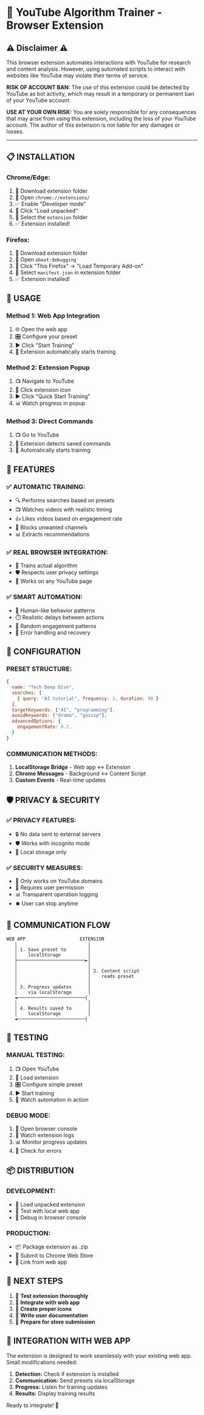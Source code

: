 # 🎯 YouTube Algorithm Trainer - Browser Extension

## ⚠️ Disclaimer ⚠️

This browser extension automates interactions with YouTube for research and content analysis. However, using automated scripts to interact with websites like YouTube may violate their terms of service.

**RISK OF ACCOUNT BAN:** The use of this extension could be detected by YouTube as bot activity, which may result in a temporary or permanent ban of your YouTube account.

**USE AT YOUR OWN RISK:** You are solely responsible for any consequences that may arise from using this extension, including the loss of your YouTube account. The author of this extension is not liable for any damages or losses.

---

## 📋 **INSTALLATION**

### **Chrome/Edge:**
1. 📁 Download extension folder
2. 🔧 Open `chrome://extensions/`
3. ✅ Enable "Developer mode"
4. 📂 Click "Load unpacked"
5. 📁 Select the `extension` folder
6. ✅ Extension installed!

### **Firefox:**
1. 📁 Download extension folder
2. 🔧 Open `about:debugging`
3. 📂 Click "This Firefox" → "Load Temporary Add-on"
4. 📁 Select `manifest.json` in extension folder
5. ✅ Extension installed!

## 🚀 **USAGE**

### **Method 1: Web App Integration**
1. 🌐 Open the web app
2. 🎛️ Configure your preset
3. ▶️ Click "Start Training"
4. 🔧 Extension automatically starts training

### **Method 2: Extension Popup**
1. 📺 Navigate to YouTube
2. 🔧 Click extension icon
3. ▶️ Click "Quick Start Training"
4. 📊 Watch progress in popup

### **Method 3: Direct Commands**
1. 📺 Go to YouTube
2. 🔧 Extension detects saved commands
3. 🤖 Automatically starts training

## 🎯 **FEATURES**

### **✅ AUTOMATIC TRAINING:**
- 🔍 Performs searches based on presets
- 📺 Watches videos with realistic timing
- 👍 Likes videos based on engagement rate
- 🚫 Blocks unwanted channels
- 📊 Extracts recommendations

### **✅ REAL BROWSER INTEGRATION:**
- 🎯 Trains actual algorithm
- 🛡️ Respects user privacy settings
- 📱 Works on any YouTube page

### **✅ SMART AUTOMATION:**
- 🤖 Human-like behavior patterns
- ⏱️ Realistic delays between actions
- 🎲 Random engagement patterns
- 🔄 Error handling and recovery

## 🔧 **CONFIGURATION**

### **PRESET STRUCTURE:**
```javascript
{
  name: "Tech Deep Dive",
  searches: [
    { query: "AI tutorial", frequency: 3, duration: 90 }
  ],
  targetKeywords: ["AI", "programming"],
  avoidKeywords: ["drama", "gossip"],
  advancedOptions: {
    engagementRate: 0.7,
  }
}
```

### **COMMUNICATION METHODS:**
1. **LocalStorage Bridge** - Web app ↔ Extension
2. **Chrome Messages** - Background ↔ Content Script
3. **Custom Events** - Real-time updates

## 🛡️ **PRIVACY & SECURITY**

### **✅ PRIVACY FEATURES:**
- 🔒 No data sent to external servers
- 🛡️ Works with incognito mode
- 📱 Local storage only

### **✅ SECURITY MEASURES:**
- 🎯 Only works on YouTube domains
- 🔧 Requires user permission
- 📊 Transparent operation logging
- ⏹️ User can stop anytime

## 🔄 **COMMUNICATION FLOW**

```
WEB APP                    EXTENSION
   │                          │
   │ 1. Save preset to        │
   │    localStorage          │
   ├─────────────────────────►│
   │                          │
   │                          │ 2. Content script
   │                          │    reads preset
   │                          │
   │ 3. Progress updates      │
   │    via localStorage      │
   ◄─────────────────────────┤
   │                          │
   │ 4. Results saved to      │
   │    localStorage          │
   ◄─────────────────────────┤
```

## 🧪 **TESTING**

### **MANUAL TESTING:**
1. 📺 Open YouTube
2. 🔧 Load extension
3. 🎛️ Configure simple preset
4. ▶️ Start training
5. 👀 Watch automation in action

### **DEBUG MODE:**
1. 🔧 Open browser console
2. 👀 Watch extension logs
3. 📊 Monitor progress updates
4. 🐛 Check for errors

## 📦 **DISTRIBUTION**

### **DEVELOPMENT:**
- 📁 Load unpacked extension
- 🔧 Test with local web app
- 🐛 Debug in browser console

### **PRODUCTION:**
- 📦 Package extension as .zip
- 🏪 Submit to Chrome Web Store
- 🔗 Link from web app

## 🎯 **NEXT STEPS**

1. 🧪 **Test extension thoroughly**
2. 🔗 **Integrate with web app**
3. 🎨 **Create proper icons**
4. 📝 **Write user documentation**
5. 🏪 **Prepare for store submission**

## 🤝 **INTEGRATION WITH WEB APP**

The extension is designed to work seamlessly with your existing web app. Small modifications needed:

1. **Detection:** Check if extension is installed
2. **Communication:** Send presets via localStorage
3. **Progress:** Listen for training updates
4. **Results:** Display training results

Ready to integrate! 🚀

